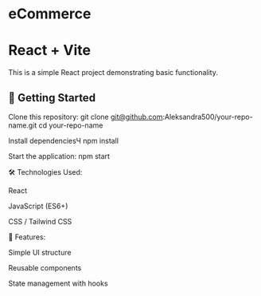 # eCommerce
# React + Vite


This is a simple React project demonstrating basic functionality.

## 🚀 Getting Started

Clone this repository:
git clone git@github.com:Aleksandra500/your-repo-name.git
cd your-repo-name

Install dependenciesЧ
npm install

Start the application:
npm start

🛠️ Technologies Used: 

React

JavaScript (ES6+)

CSS / Tailwind CSS 


🌟 Features:

 Simple UI structure

 Reusable components

 State management with hooks
